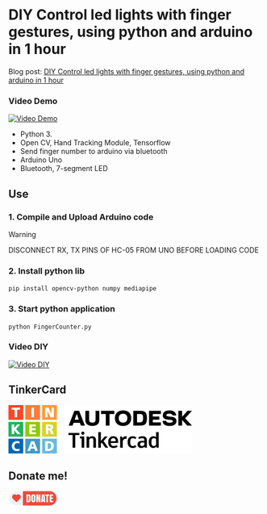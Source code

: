 # DIY Control led lights with finger gestures, using python and arduino in 1 hour

Blog post: [DIY Control led lights with finger gestures, using python and arduino in 1 hour](https://tunghuynh.net/programer/2510/arduino-diy-control-led-lights-with-finger-gestures-using-python-and-arduino-in-1-hour/)

### Video Demo
[![Video Demo](https://img.youtube.com/vi/QNrHKvTZLo0/0.jpg)](https://www.youtube.com/watch?v=QNrHKvTZLo0)

- Python 3.
- Open CV, Hand Tracking Module, Tensorflow
- Send finger number to arduino via bluetooth
- Arduino Uno
- Bluetooth, 7-segment LED

## Use

### 1. Compile and Upload Arduino code
> [!WARNING]  
> DISCONNECT RX, TX PINS OF HC-05 FROM UNO BEFORE LOADING CODE

### 2. Install python lib

```shell
pip install opencv-python numpy mediapipe
```

### 3. Start python application

```shell
python FingerCounter.py
```

### Video DIY
[![Video DIY](https://img.youtube.com/vi/fILVhWA3CB8/0.jpg)](https://www.youtube.com/watch?v=fILVhWA3CB8)

## TinkerCard
[![TinkerCard](tinkercad.svg)](https://www.tinkercad.com/things/gdAXnHBjwjq-fingercount?sharecode=jDh6q0gAYpVwsaAln0Lk5f63inJuECX0fsHpI00fdSA)

## Donate me!

[![Donate](donate.png)](https://tunghuynh.net/donate-me/)






